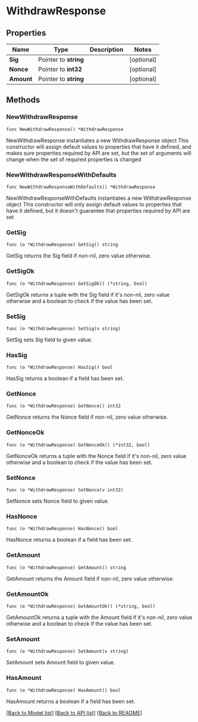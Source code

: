# WithdrawResponse

## Properties

Name | Type | Description | Notes
------------ | ------------- | ------------- | -------------
**Sig** | Pointer to **string** |  | [optional] 
**Nonce** | Pointer to **int32** |  | [optional] 
**Amount** | Pointer to **string** |  | [optional] 

## Methods

### NewWithdrawResponse

`func NewWithdrawResponse() *WithdrawResponse`

NewWithdrawResponse instantiates a new WithdrawResponse object
This constructor will assign default values to properties that have it defined,
and makes sure properties required by API are set, but the set of arguments
will change when the set of required properties is changed

### NewWithdrawResponseWithDefaults

`func NewWithdrawResponseWithDefaults() *WithdrawResponse`

NewWithdrawResponseWithDefaults instantiates a new WithdrawResponse object
This constructor will only assign default values to properties that have it defined,
but it doesn't guarantee that properties required by API are set

### GetSig

`func (o *WithdrawResponse) GetSig() string`

GetSig returns the Sig field if non-nil, zero value otherwise.

### GetSigOk

`func (o *WithdrawResponse) GetSigOk() (*string, bool)`

GetSigOk returns a tuple with the Sig field if it's non-nil, zero value otherwise
and a boolean to check if the value has been set.

### SetSig

`func (o *WithdrawResponse) SetSig(v string)`

SetSig sets Sig field to given value.

### HasSig

`func (o *WithdrawResponse) HasSig() bool`

HasSig returns a boolean if a field has been set.

### GetNonce

`func (o *WithdrawResponse) GetNonce() int32`

GetNonce returns the Nonce field if non-nil, zero value otherwise.

### GetNonceOk

`func (o *WithdrawResponse) GetNonceOk() (*int32, bool)`

GetNonceOk returns a tuple with the Nonce field if it's non-nil, zero value otherwise
and a boolean to check if the value has been set.

### SetNonce

`func (o *WithdrawResponse) SetNonce(v int32)`

SetNonce sets Nonce field to given value.

### HasNonce

`func (o *WithdrawResponse) HasNonce() bool`

HasNonce returns a boolean if a field has been set.

### GetAmount

`func (o *WithdrawResponse) GetAmount() string`

GetAmount returns the Amount field if non-nil, zero value otherwise.

### GetAmountOk

`func (o *WithdrawResponse) GetAmountOk() (*string, bool)`

GetAmountOk returns a tuple with the Amount field if it's non-nil, zero value otherwise
and a boolean to check if the value has been set.

### SetAmount

`func (o *WithdrawResponse) SetAmount(v string)`

SetAmount sets Amount field to given value.

### HasAmount

`func (o *WithdrawResponse) HasAmount() bool`

HasAmount returns a boolean if a field has been set.


[[Back to Model list]](../README.md#documentation-for-models) [[Back to API list]](../README.md#documentation-for-api-endpoints) [[Back to README]](../README.md)


